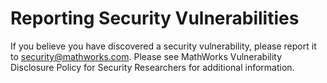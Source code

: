 # Reporting Security Vulnerabilities

If you believe you have discovered a security vulnerability, please report it to security@mathworks.com. Please see MathWorks Vulnerability Disclosure Policy for Security Researchers for additional information.
